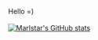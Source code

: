 Hello =) \
\
[![Marlstar's GitHub stats](https://github-readme-stats.vercel.app/api?username=marlstar&show_icons=true&theme=tokyonight)](https://github.com/anuraghazra/github-readme-stats?theme=catppuccin_mocha)

